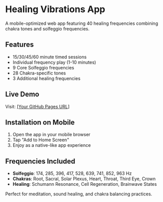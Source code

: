 # Healing Vibrations App

A mobile-optimized web app featuring 40 healing frequencies combining chakra tones and solfeggio frequencies.

## Features
- 15/30/45/60 minute timed sessions
- Individual frequency play (1-10 minutes)
- 9 Core Solfeggio frequencies
- 28 Chakra-specific tones
- 3 Additional healing frequencies

## Live Demo
Visit: [[Your GitHub Pages URL]](https://jaimanalwar.github.io/pranapath/)

## Installation on Mobile
1. Open the app in your mobile browser
2. Tap "Add to Home Screen" 
3. Enjoy as a native-like app experience

## Frequencies Included
- **Solfeggio**: 174, 285, 396, 417, 528, 639, 741, 852, 963 Hz
- **Chakras**: Root, Sacral, Solar Plexus, Heart, Throat, Third Eye, Crown
- **Healing**: Schumann Resonance, Cell Regeneration, Brainwave States

Perfect for meditation, sound healing, and chakra balancing practices.
